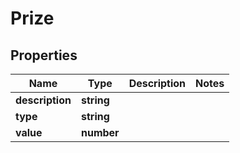 # Prize

## Properties

Name | Type | Description | Notes
------------ | ------------- | ------------- | -------------
**description** | **string** |  | 
**type** | **string** |  | 
**value** | **number** |  | 
